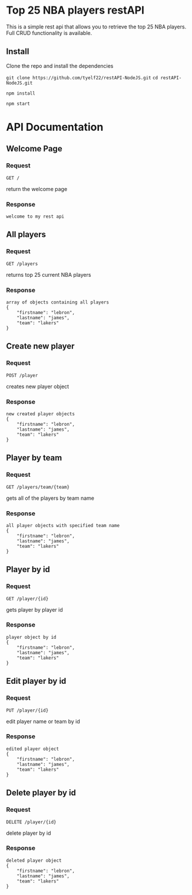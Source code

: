 # Top 25 NBA players restAPI

This is a simple rest api that allows you to retrieve the top 25 NBA players. Full CRUD functionality is available.

## Install
Clone the repo and install the dependencies
 
`git clone https://github.com/tyelf22/restAPI-NodeJS.git`
`cd restAPI-NodeJS.git`

`npm install`

`npm start`


# API Documentation

## Welcome Page

### Request

`GET /`

return the welcome page

### Response

    welcome to my rest api


## All players

### Request

`GET /players`

returns top 25 current NBA players
    

### Response

    array of objects containing all players
    {
        "firstname": "lebron",
        "lastname": "james",
        "team": "lakers"
    }

## Create new player

### Request

`POST /player`

creates new player object
    

### Response

    new created player objects
    {
        "firstname": "lebron",
        "lastname": "james",
        "team": "lakers"
    }

## Player by team

### Request

`GET /players/team/{team}`

gets all of the players by team name
    

### Response

    all player objects with specified team name
    {
        "firstname": "lebron",
        "lastname": "james",
        "team": "lakers"
    }

## Player by id

### Request

`GET /player/{id}`

gets player by player id
    

### Response

    player object by id
    {
        "firstname": "lebron",
        "lastname": "james",
        "team": "lakers"
    }

## Edit player by id

### Request

`PUT /player/{id}`

edit player name or team by id
    

### Response

    edited player object
    {
        "firstname": "lebron",
        "lastname": "james",
        "team": "lakers"
    }

## Delete player by id

### Request

`DELETE /player/{id}`

delete player by id
    

### Response

    deleted player object
    {
        "firstname": "lebron",
        "lastname": "james",
        "team": "lakers"
    }